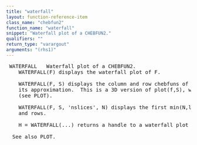 ```yaml
---
title: "waterfall"
layout: function-reference-item
class_name: "chebfun2"
function_name: "waterfall"
snippet: "Waterfall plot of a CHEBFUN2."
qualifiers: ""
return_type: "varargout"
arguments: "(rhs1)"
---
```


<pre class="help-text"> WATERFALL   Waterfall plot of a CHEBFUN2.
    WATERFALL(F) displays the waterfall plot of F.
 
    WATERFALL(F, S) displays the column and row chebfuns of F that are used for
    its approximation.  This is a 3D version of plot(f,S), where S is a string
    (see PLOT).
 
    WATERFALL(F, S, 'nslices', N) displays the first min(N,length(f)) columns
    and rows.
 
    H = WATERFALL(...) returns a handle to a waterfall plot object.
 
  See also PLOT.
</pre>